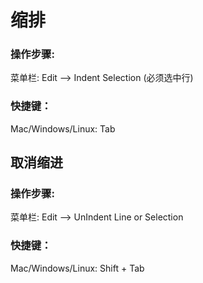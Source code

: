 # 缩排


### 操作步骤:
菜单栏: Edit —> Indent Selection (必须选中行)
### 快捷键：

Mac/Windows/Linux: Tab

## 取消缩进

### 操作步骤:
菜单栏: Edit —> UnIndent Line or Selection
### 快捷键：

Mac/Windows/Linux: Shift + Tab
